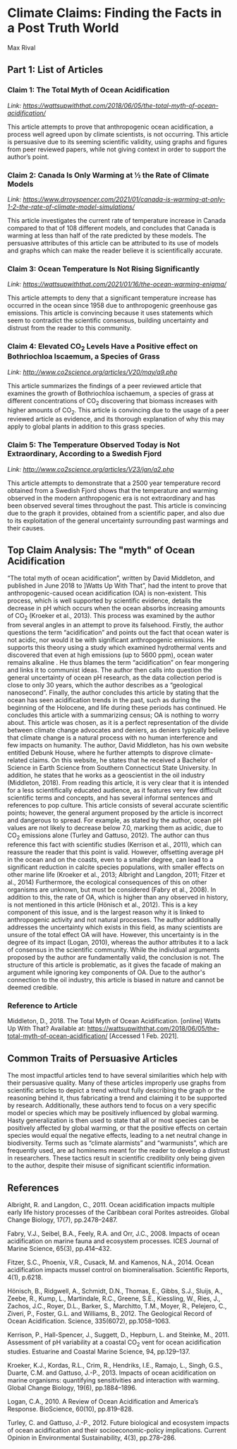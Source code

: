 
# Climate Claims: Finding the Facts in a Post Truth World

Max Rival

## Part 1: List of Articles

### Claim 1: The Total Myth of Ocean Acidification
_Link: https://wattsupwiththat.com/2018/06/05/the-total-myth-of-ocean-acidification/_

This article attempts to prove that anthropogenic ocean acidification, a process well agreed upon by climate scientists, is not occurring. This article is persuasive due to its seeming scientific validity, using graphs and figures from peer reviewed papers, while not giving context in order to support the author’s point.

### Claim 2: Canada Is Only Warming at ½ the Rate of Climate Models
_Link: https://www.drroyspencer.com/2021/01/canada-is-warming-at-only-1-2-the-rate-of-climate-model-simulations/_

This article investigates the current rate of temperature increase in Canada compared to that of 108 different models, and concludes that Canada is warming at less than half of the rate predicted by these models. The persuasive attributes of this article can be attributed to its use of models and graphs which can make the reader believe it is scientifically accurate.

### Claim 3: Ocean Temperature Is Not Rising Significantly
_Link: https://wattsupwiththat.com/2021/01/16/the-ocean-warming-enigma/_

This article attempts to deny that a significant temperature increase has occurred in the ocean since 1958 due to anthropogenic greenhouse gas emissions. This article is convincing because it uses statements which seem to contradict the scientific consensus, building uncertainty and distrust from the reader to this community.

### Claim 4: Elevated CO<sub>2</sub> Levels Have a Positive effect on Bothriochloa Iscaemum, a Species of Grass
_Link: http://www.co2science.org/articles/V20/may/a9.php_

This article summarizes the findings of a peer reviewed article that examines the growth of Bothriochloa ischaemum, a species of grass at different concentrations of CO<sub>2</sub> discovering that biomass increases with higher amounts of CO<sub>2</sub>. This article is convincing due to the usage of a peer reviewed article as evidence, and its thorough explanation of why this may apply to global plants in addition to this grass species.

### Claim 5: The Temperature Observed Today is Not Extraordinary, According to a Swedish Fjord
_Link: http://www.co2science.org/articles/V23/jan/a2.php_

This article attempts to demonstrate that a 2500 year temperature record obtained from a Swedish Fjord shows that the temperature and warming observed in the modern anthropogenic era is not extraordinary and has been observed several times throughout the past. This article is convincing due to the graph it provides, obtained from a scientific paper, and also due to its exploitation of the general uncertainty surrounding past warmings and their causes. 

## Top Claim Analysis: The "myth" of Ocean Acidification

“The total myth of ocean acidification”, written by David Middleton, and published in June 2018 to ]Watts Up With That”, had the intent to prove that anthropogenic-caused ocean acidification (OA) is non-existent. This process, which is well supported by scientific evidence, details the decrease in pH which occurs when the ocean absorbs increasing amounts of CO<sub>2</sub> (Kroeker et al., 2013). This process was examined by the author from several angles in an attempt to prove its falsehood. Firstly, the author questions the term “acidification” and points out the fact that ocean water is not acidic, nor would it be with significant anthropogenic emissions. He supports this theory using a study which examined hydrothermal vents and discovered that even at high emissions (up to 5600 ppm), ocean water remains alkaline . He thus blames the term “acidification” on fear mongering and links it to communist ideas. The author then calls into question the general uncertainty of ocean pH research, as the data collection period is close to only 30 years, which the author describes as a “geological nanosecond”. Finally, the author concludes this article by stating that the ocean has seen acidification trends in the past, such as during the beginning of the Holocene, and life during these periods has continued. He concludes this article with a summarizing census; OA is nothing to worry about. This article was chosen, as it is a perfect representation of the divide between climate change advocates and deniers, as deniers typically believe that climate change is a natural process with no human interference and few impacts on humanity. The author, David Middleton, has his own website entitled Debunk House, where he further attempts to disprove climate-related claims. On this website, he states that he received a Bachelor of Science in Earth Science from Southern Connecticut State University. In addition, he states that he works as a geoscientist in the oil industry (Middleton, 2018). From reading this article, it is very clear that it is intended for a less scientifically educated audience, as it features very few difficult scientific terms and concepts, and has several informal sentences and references to pop culture. This article consists of several accurate scientific points; however, the general argument proposed by the article is incorrect and dangerous to spread. For example, as stated by the author, ocean pH values are not likely to decrease below 7.0, marking them as acidic, due to CO<sub>2</sub> emissions alone (Turley and Gattuso, 2012). The author can thus reference this fact with scientific studies (Kerrison et al., 2011), which can reassure the reader that this point is valid. However, offsetting average pH in the ocean and on the coasts, even to a smaller degree, can lead to a significant reduction in calcite species populations, with smaller effects on other marine life (Kroeker et al., 2013; Albright and Langdon, 2011; Fitzer et al., 2014) Furthermore, the ecological consequences of this on other organisms are unknown, but must be considered (Fabry et al., 2008). In addition to this, the rate of OA, which is higher than any observed in history, is not mentioned in this article (Hönisch et al., 2012). This is a key component of this issue, and is the largest reason why it is linked to anthropogenic activity and not natural processes. The author additionally addresses the uncertainty which exists in this field, as many scientists are unsure of the total effect OA will have. However, this uncertainty is in the degree of its impact (Logan, 2010), whereas the author attributes it to a lack of consensus in the scientific community. While the individual arguments proposed by the author are fundamentally valid, the conclusion is not. The structure of this article is problematic, as it gives the facade of making an argument while ignoring key components of OA. Due to the author's connection to the oil industry, this article is biased in nature and cannot be deemed credible.

### Reference to Article

Middleton, D., 2018. The Total Myth of Ocean Acidification. [online] Watts Up With That? Available at: <https://wattsupwiththat.com/2018/06/05/the-total-myth-of-ocean-acidification/> [Accessed 1 Feb. 2021].

## Common Traits of Persuasive Articles

The most impactful articles tend to have several similarities which help with their persuasive quality. Many of these articles improperly use graphs from scientific articles to depict a trend without fully describing the graph or the reasoning behind it, thus fabricating a trend and claiming it to be supported by research. Additionally, these authors tend to focus on a very specific model or species which may be positively influenced by global warming. Hasty generalization is then used to state that all or most species can be positively affected by global warming, or that the positive effects on certain species would equal the negative effects, leading to a net neutral change in biodiversity. Terms such as “climate alarmists” and “warmunists”, which are frequently used, are ad hominems meant for the reader to develop a distrust in researchers. These tactics result in scientific credibility only being given to the author, despite their misuse of significant scientific information.

## References

Albright, R. and Langdon, C., 2011. Ocean acidification impacts multiple early life history processes of the Caribbean coral Porites astreoides. Global Change Biology, 17(7), pp.2478–2487.
 
Fabry, V.J., Seibel, B.A., Feely, R.A. and Orr, J.C., 2008. Impacts of ocean acidification on marine fauna and ecosystem processes. ICES Journal of Marine Science, 65(3), pp.414–432.
 
Fitzer, S.C., Phoenix, V.R., Cusack, M. and Kamenos, N.A., 2014. Ocean acidification impacts mussel control on biomineralisation. Scientific Reports, 4(1), p.6218.
 
Hönisch, B., Ridgwell, A., Schmidt, D.N., Thomas, E., Gibbs, S.J., Sluijs, A., Zeebe, R., Kump, L., Martindale, R.C., Greene, S.E., Kiessling, W., Ries, J., Zachos, J.C., Royer, D.L., Barker, S., Marchitto, T.M., Moyer, R., Pelejero, C., Ziveri, P., Foster, G.L. and Williams, B., 2012. The Geological Record of Ocean Acidification. Science, 335(6072), pp.1058–1063.
 
Kerrison, P., Hall-Spencer, J., Suggett, D., Hepburn, L. and Steinke, M., 2011. Assessment of pH variability at a coastal CO<sub>2</sub> vent for ocean acidification studies. Estuarine and Coastal Marine Science, 94, pp.129–137.
 
Kroeker, K.J., Kordas, R.L., Crim, R., Hendriks, I.E., Ramajo, L., Singh, G.S., Duarte, C.M. and Gattuso, J.-P., 2013. Impacts of ocean acidification on marine organisms: quantifying sensitivities and interaction with warming. Global Change Biology, 19(6), pp.1884–1896.
 
Logan, C.A., 2010. A Review of Ocean Acidification and America’s Response. BioScience, 60(10), pp.819–828.
 
Turley, C. and Gattuso, J.-P., 2012. Future biological and ecosystem impacts of ocean acidification and their socioeconomic-policy implications. Current Opinion in Environmental Sustainability, 4(3), pp.278–286.
 
